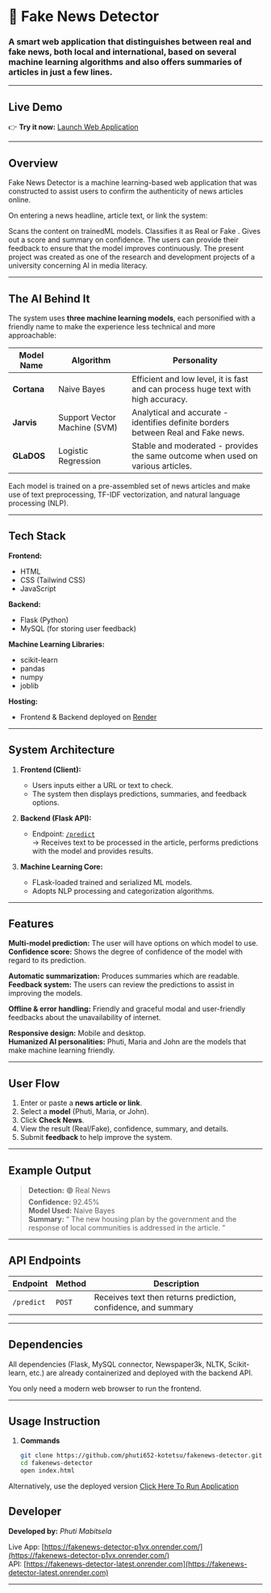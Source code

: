 # 📰 Fake News Detector  

### A smart web application that distinguishes between **real** and **fake** news, both local and international, based on several machine learning algorithms and also offers summaries of articles in just a few lines.
 

---

##  Live Demo  

👉 **Try it now:** [Launch Web Application](https://fakenews-detector-p1vx.onrender.com/)  

---

## Overview  

Fake News Detector is a machine learning-based web application that was constructed to assist users to confirm the authenticity of news articles online.
  
On entering a news headline, article text, or link the system:

Scans the content on trainedML models.
Classifies it as Real  or Fake .
Gives out a score and summary on confidence.
The users can provide their feedback to ensure that the model improves continuously.
The present project was created as one of the research and development projects of a university concerning AI in media literacy.

---

## The AI Behind It  

The system uses **three machine learning models**, each personified with a friendly name to make the experience less technical and more approachable:

| Model Name | Algorithm | Personality |
|-------------|------------|-------------|
| **Cortana** | Naive Bayes | Efficient and low level, it is fast and can process huge text with high accuracy. |
|  **Jarvis** | Support Vector Machine (SVM) |Analytical and accurate - identifies definite borders between Real and Fake news. |
|  **GLaDOS** | Logistic Regression | 	Stable and moderated - provides the same outcome when used on various articles. |

Each model is trained on a pre-assembled set of news articles and make use of text preprocessing, TF-IDF vectorization, and natural language processing (NLP).


---

## Tech Stack  

**Frontend:**  
- HTML  
- CSS (Tailwind CSS)  
- JavaScript  

**Backend:**  
- Flask (Python)  
- MySQL (for storing user feedback)  

**Machine Learning Libraries:**  
- scikit-learn  
- pandas  
- numpy  
- joblib  

**Hosting:**  
- Frontend & Backend deployed on [Render](https://render.com)

---

## System Architecture  

1. **Frontend (Client):**  
   - Users inputs either a URL or text to check.
   - The system then displays predictions, summaries, and feedback options.  

2. **Backend (Flask API):**  
   - Endpoint: [`/predict`](https://fakenews-detector-latest.onrender.com/predict)  
     → Receives text to be processed in the article, performs predictions with the model and provides results.
  
   


3. **Machine Learning Core:**  
   - FLask-loaded trained and serialized ML models. 
   - Adopts NLP processing and categorization algorithms.  

---

## Features  

 **Multi-model prediction:** The user will have options on which model to use.  
 **Confidence score:** Shows the degree of confidence of the model with regard to its prediction.
 
 **Automatic summarization:** Produces summaries which are readable. 
 **Feedback system:** The users can review the predictions to assist in improving the models.
  
 **Offline & error handling:** Friendly and graceful modal and user-friendly feedbacks about the unavailability of internet.
  
**Responsive design:** Mobile and desktop.  
 **Humanized AI personalities:** Phuti, Maria and John are the models that make machine learning friendly.

---

## User Flow  

1. Enter or paste a **news article or link**.  
2. Select a **model** (Phuti, Maria, or John).  
3. Click **Check News**.  
4. View the result (Real/Fake), confidence, summary, and details.  
5. Submit **feedback** to help improve the system.  

---

## Example Output  

> **Detection:** 🟢 Real News  
> **Confidence:** 92.45%  
> **Model Used:** Naive Bayes  
> **Summary:** “ The new housing plan by the government and the response of local communities is addressed in the article.
”

---

## API Endpoints  

| Endpoint | Method | Description |
|-----------|--------|-------------|
| `/predict` | `POST` | Receives text then returns prediction, confidence, and summary |


---

##  Dependencies

All dependencies (Flask, MySQL connector, Newspaper3k, NLTK, Scikit-learn, etc.) are already containerized and deployed with the backend API.

You only need a modern web browser to run the frontend. 

---

##  Usage Instruction

1. **Commands**
   ```bash
   git clone https://github.com/phuti652-kotetsu/fakenews-detector.git
   cd fakenews-detector
   open index.html


Alternatively, use the deployed version [Click Here To Run Application](https://fakenews-detector-p1vx.onrender.com/)

   


## Developer  

**Developed by:** *Phuti Mabitsela*  

 Live App: [https://fakenews-detector-p1vx.onrender.com/](https://fakenews-detector-p1vx.onrender.com/)  
 API: [https://fakenews-detector-latest.onrender.com](https://fakenews-detector-latest.onrender.com)  
 
---